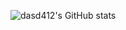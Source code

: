 ![dasd412's GitHub stats](https://github-readme-stats.vercel.app/api?username=dasd412&show_icons=true&theme=dracula)
